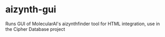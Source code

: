 # aizynth-gui
Runs GUI of MolecularAI's aizynthfinder tool for HTML integration, use in the Cipher Database project
